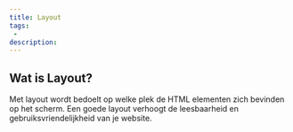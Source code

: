 ```yaml
---
title: Layout
tags: 
 - 
description: 
---
```


## Wat is Layout?

Met layout wordt bedoelt op welke plek de HTML elementen zich bevinden op het scherm. Een goede layout verhoogt de leesbaarheid en gebruiksvriendelijkheid van je website.

